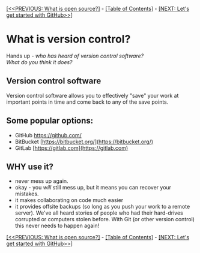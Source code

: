 [[<<PREVIOUS: What is open source?]](01-what-is-open-source) -
[[Table of Contents]](index) - [[NEXT: Let's get started with GitHub>>]](practicalexercises/github/git-01-lets-get-started-with-github)

# What is version control?

  Hands up - _who has heard of version control software?_  
  _What do you think it does?_

## Version control software

Version control software allows you to effectively "save" your work at important
 points in time and come back to any of the save points.

## Some popular options:

- GitHub https://github.com/
- BitBucket [https://bitbucket.org/](https://bitbucket.org/)
- GitLab [https://gitlab.com](https://gitlab.com)

## WHY use it?

- never mess up again.
- okay - you _will_ still mess up, but it means you can recover your mistakes.
- it makes collaborating on code much easier
- it provides offsite backups (so long as you push your work to a remote server). We've all heard stories of people who had their hard-drives corrupted or computers stolen before. With Git (or other version control) this never needs to happen again!

[[<<PREVIOUS: What is open source?]](01-what-is-open-source) -
[[Table of Contents]](index) - [[NEXT: Let's get started with GitHub>>]](practicalexercises/github/git-01-lets-get-started-with-github)
